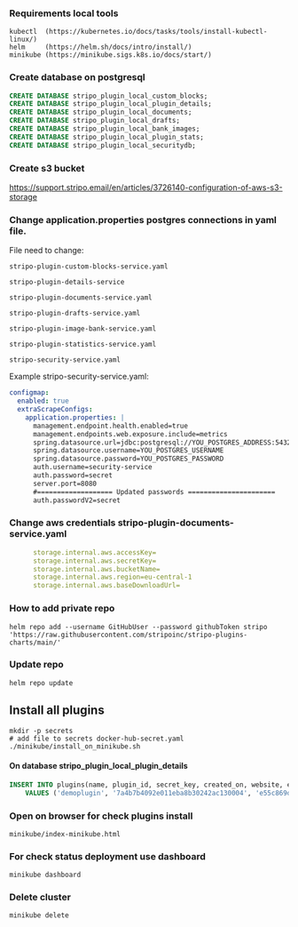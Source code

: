 ### Requirements local tools
```
kubectl  (https://kubernetes.io/docs/tasks/tools/install-kubectl-linux/)
helm     (https://helm.sh/docs/intro/install/)
minikube (https://minikube.sigs.k8s.io/docs/start/)
```

### Create database on postgresql
``` sql
CREATE DATABASE stripo_plugin_local_custom_blocks;
CREATE DATABASE stripo_plugin_local_plugin_details;
CREATE DATABASE stripo_plugin_local_documents;
CREATE DATABASE stripo_plugin_local_drafts;
CREATE DATABASE stripo_plugin_local_bank_images;
CREATE DATABASE stripo_plugin_local_plugin_stats;
CREATE DATABASE stripo_plugin_local_securitydb;
```

### Create s3 bucket
https://support.stripo.email/en/articles/3726140-configuration-of-aws-s3-storage

### Change application.properties postgres connections in yaml file. 
File need to change:

```stripo-plugin-custom-blocks-service.yaml``` 

```stripo-plugin-details-service```

```stripo-plugin-documents-service.yaml```

```stripo-plugin-drafts-service.yaml```

```stripo-plugin-image-bank-service.yaml```

``` stripo-plugin-statistics-service.yaml ```

``` stripo-security-service.yaml ```

Example stripo-security-service.yaml:
``` yml
configmap:
  enabled: true
  extraScrapeConfigs:
    application.properties: |
      management.endpoint.health.enabled=true
      management.endpoints.web.exposure.include=metrics
      spring.datasource.url=jdbc:postgresql://YOU_POSTGRES_ADDRESS:5432/stripo_plugin_local_securitydb
      spring.datasource.username=YOU_POSTGRES_USERNAME
      spring.datasource.password=YOU_POSTGRES_PASSWORD
      auth.username=security-service
      auth.password=secret
      server.port=8080
      #=================== Updated passwords ======================
      auth.passwordV2=secret
```
### Change aws credentials stripo-plugin-documents-service.yaml
``` yml
      storage.internal.aws.accessKey=
      storage.internal.aws.secretKey=
      storage.internal.aws.bucketName=
      storage.internal.aws.region=eu-central-1
      storage.internal.aws.baseDownloadUrl=
```

### How to add private repo
```
helm repo add --username GitHubUser --password githubToken stripo 'https://raw.githubusercontent.com/stripoinc/stripo-plugins-charts/main/'
```

### Update repo
```
helm repo update
```

## Install all plugins
```
mkdir -p secrets
# add file to secrets docker-hub-secret.yaml
./minikube/install_on_minikube.sh
```

#### On database stripo_plugin_local_plugin_details
``` sql
INSERT INTO plugins(name, plugin_id, secret_key, created_on, website, email, status, config, subscription_type, subscription_updated_on, subscription_next_payment_on, individual_limits_id, sub_domain)
    VALUES ('demoplugin', '7a4b7b4092e011eba8b30242ac130004', 'e55c869d9e2846879c2e8eba1bf1b41b', '2024-04-01 00:00:00+00', '', '', 'ACTIVE', '{"theme":{"type":"CUSTOM","params":{"primary-color":"#32cb4b","secondary-color":"#ffffff","border-radius-base":"17px","customFontLink":"","font-size":"14px","font-family":"-apple-system, BlinkMacSystemFont, \"Segoe UI\", Oxygen-Sans, Ubuntu, Cantarell, \"Helvetica Neue\", sans-serif","option-panel-background-color":"#f6f6f6","default-font-color":"#555555","panels-border-color":"#dddddd"},"removePluginBranding":true},"imageGallery":{"type":"PLUGIN","awsRegion":"ap-south-1","tabs":[{"label":{"en":"Email"},"key":"email_${emailId}"}],"maxFileSizeInKBytes":2048,"imagesBankEnabled":false,"imagesBankLabel":{"en":"Stock"},"pexelsEnabled":false,"pixabayEnabled":false,"iconFinderEnabled":false,"imageSearchEnabled":false,"iconSearchEnabled":false,"skipChunkedTransferEncoding":true},"blocksLibrary":{"enabled":true,"tabs":[{"viewOrder":0,"label":{"en":"Email"},"key":"email_${emailId}"}],"view":"FULL_WIDTH"},"baseBlocks":{"imageEnabled":true,"textEnabled":true,"buttonEnabled":true,"spacerEnabled":true,"videoEnabled":true,"socialNetEnabled":true,"bannerEnabled":true,"menuEnabled":true,"htmlEnabled":true,"timerEnabled":false,"ampCarouselEnabled":true,"ampAccordionEnabled":true,"ampFormControlsEnabled":true},"blockControls":{"blockVisibilityEnabled":true,"mobileIndentPluginEnabled":true,"mobileInversionEnabled":true,"mobileAlignmentEnabled":true,"stripePaddingEnabled":true,"containerBackgroundEnabled":true,"structureBackgroundImageEnabled":true,"containerBackgroundImageEnabled":true,"dynamicStructuresEnabled":true,"imageSrcLinkEnabled":true,"ampVisibilityEnabled":true,"smartBlocksEnabled":true,"imageEditorPluginEnabled":true,"synchronizableModulesEnabled":false,"rolloverEffectEnabled":true},"permissionsApi":{},"mergeTagsEnabled":true,"specialLinksEnabled":false,"customFontsEnabled":true,"ownControls":true,"autoSaveApi":{"enabled":false,"username":"username","password":"password"},"undoEnabled":true,"versionHistoryEnabled":true}', 'ENTERPRISE', '2021-04-01 00:00:00+00', '2024-04-01 00:00:00+00', null, 'cope')
```

### Open on browser for check plugins install 
``` minikube/index-minikube.html ```


### For check status deployment use dashboard
```
minikube dashboard
```

### Delete cluster
```
minikube delete
```